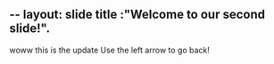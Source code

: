 --
layout: slide
title :"Welcome to our second slide!".
--
woww this is the update
Use the left arrow to go back!
